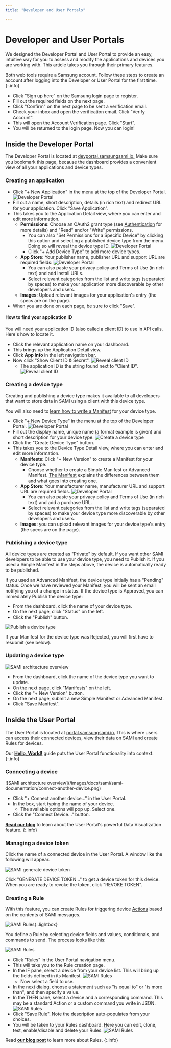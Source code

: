 ```yaml
---
title: "Developer and User Portals"

---
```

# Developer and User Portals

We designed the Developer Portal and User Portal to provide an easy, intuitive way for you to assess and modify the applications and devices you are working with. This article takes you through their primary features.

Both web tools require a Samsung account. Follow these steps to create an account after logging into the Developer or User Portal for the first time.
{:.info}

- Click "Sign up here" on the Samsung login page to register.
- Fill out the required fields on the next page.
- Click "Confirm" on the next page to be sent a verification email.
- Check your inbox and open the verification email. Click "Verify Account".
- This will open the Account Verification page. Click "Start".
- You will be returned to the login page. Now you can login!

## Inside the Developer Portal

The Developer Portal is located at [devportal.samsungsami.io.](http://devportal.samsungsami.io) Make sure you bookmark this page, because the dashboard provides a convenient view of all your applications and device types.

### Creating an application

- Click "+ New Application" in the menu at the top of the Developer Portal.
![Developer Portal](/images/docs/sami/sami-documentation/devportal-dashboard-createnew.png)
- Fill out a name, short description, details (in rich text) and redirect URL for your application. Click "Save Application". 
- This takes you to the Application Detail view, where you can enter and edit more information.
  - **Permissions**: Choose an OAuth2 grant type (see [Authentication](/sami/sami-documentation/authentication.html) for more details) and "Read" and/or "Write" permissions.
    - You can also "Set Permissions for a Specific Device" by clicking this option and selecting a published device type from the menu. Doing so will reveal the device type ID.
    ![Developer Portal](/images/docs/sami/sami-documentation/devportal-application-adddevicetype.png)
    - Click "+ Add Device Type" to add more device types.
  - **App Store**: Your publisher name, publisher URL and support URL are required fields:
    ![Developer Portal](/images/docs/sami/sami-documentation/devportal-application-pubinfo.png)
    - You can also paste your privacy policy and Terms of Use (in rich text) and add install URLs. 
    - Select relevant categories from the list and write tags (separated by spaces) to make your application more discoverable by other developers and users.
  - **Images**: Upload relevant images for your application's entry (the specs are on the page).
- When you are done on each page, be sure to click "Save".

#### How to find your application ID

You will need your application ID (also called a client ID) to use in API calls. Here's how to locate it.

- Click the relevant application name on your dashboard.
- This brings up the Application Detail view.
- Click **App Info** in the left navigation bar.
- Now click "Show Client ID & Secret".
![Reveal client ID](/images/docs/sami/sami-documentation/devportal-application-clientid.png)
  - The application ID is the string found next to "Client ID".
![Reveal client ID](/images/docs/sami/sami-documentation/application-client-id-reveal-3.png)

### Creating a device type

Creating and publishing a device type makes it available to all developers that want to store data in SAMI using a client with this device type.

You will also need to [learn how to write a Manifest](/sami/sami-documentation/the-manifest.html) for your device type. 

- Click "+ New Device Type" in the menu at the top of the Developer Portal.
![Developer Portal](/images/docs/sami/sami-documentation/devportal-dashboard-createnew.png)
- Fill out the display name, unique name (a format example is given) and short description for your device type.
  ![Create a device type](/images/docs/sami/sami-documentation/devportal_newdevicetype.png)
- Click the "Create Device Type" button.
- This takes you to the Device Type Detail view, where you can enter and edit more information.
  - **Manifests**: Click "+ New Version" to create a Manifest for your device type.
    - Choose whether to create a Simple Manifest or Advanced Manifest. [The Manifest](/sami/sami-documentation/the-manifest.html) explains the differences between them and what goes into creating one.
  - **App Store**: Your manufacturer name, manufacturer URL and support URL are required fields.
    ![Developer Portal](/images/docs/sami/sami-documentation/devportal-application-manuinfo.png)
    - You can also paste your privacy policy and Terms of Use (in rich text) and add a purchase URL. 
    - Select relevant categories from the list and write tags (separated by spaces) to make your device type more discoverable by other developers and users.
  - **Images**: you can upload relevant images for your device type's entry (the specs are on the page).

### Publishing a device type

All device types are created as "Private" by default. If you want other SAMI developers to be able to use your device type, you need to Publish it. If you used a Simple Manifest in the steps above, the device is automatically ready to be published. 

If you used an Advanced Manifest, the device type initially has a "Pending" status. Once we have reviewed your Manifest, you will be sent an email notifying you of a change in status. If the device type is Approved, you can immediately Publish the device type:

  - From the dashboard, click the name of your device type.
  - On the next page, click "Status" on the left.
  - Click the "Publish" button.

![Publish a device type](/images/docs/sami/sami-documentation/publish-device-type.png)

If your Manifest for the device type was Rejected, you will first have to resubmit (see below).

### Updating a device type

![SAMI architecture overview](/images/docs/sami/sami-documentation/device-type-update.png)

- From the dashboard, click the name of the device type you want to update.
- On the next page, click "Manifests" on the left.
- Click the "+ New Version" button.
- On the next page, submit a new Simple Manifest or Advanced Manifest.
- Click "Save Manifest".

## Inside the User Portal

The User Portal is located at [portal.samsungsami.io.](http://portal.samsungsami.io) This is where users can access their connected devices, view their data on SAMI and create Rules for devices. 

Our [**Hello, World!**](/sami/sami-documentation/hello-world.html) guide puts the User Portal functionality into context.
{:.info}

### Connecting a device

<div  class="photo-grid" style="max-width: 512px;">
![SAMI architecture overview](/images/docs/sami/sami-documentation/connect-another-device.png)
</div>

- Click "+ Connect another device..." in the User Portal.
- In the box, start typing the name of your device. 
  - The available options will pop up. Select one.
- Click the "Connect Device..." button.

[**Read our blog**](https://blog.samsungsami.io/portals/datavisualization/2015/01/09/opening-the-user-portal.html) to learn about the User Portal's powerful Data Visualization feature.
{:.info}

### Managing a device token

Click the name of a connected device in the User Portal. A window like the following will appear. 

![SAMI generate device token](/images/docs/sami/sami-documentation/generate-device-token.png)

Click "GENERATE DEVICE TOKEN..." to get a device token for this device. When you are ready to revoke the token, click "REVOKE TOKEN".

### Creating a Rule

With this feature, you can create Rules for triggering device [Actions](/sami/sami-documentation/the-manifest.html#manifests-that-support-actions) based on the contents of SAMI messages. 

![SAMI Rules](/images/docs/sami/sami-documentation/SAMI_Rules.png){:.lightbox}

You define a Rule by selecting device fields and values, conditionals, and commands to send. The process looks like this:

![SAMI Rules](/images/docs/sami/sami-documentation/rulesnav.png)

- Click "Rules" in the User Portal navigation menu.
- This will take you to the Rule creation page.
- In the IF pane, select a device from your device list. This will bring up the fields defined in its Manifest.
![SAMI Rules](/images/docs/sami/sami-documentation/ifdevice.png)
  - Now select a field to use.
- In the next dialog, choose a statement such as "is equal to" or "is more than", and then specify a value.
- In the THEN pane, select a device and a corresponding command. This may be a standard Action or a custom command you write in JSON.
![SAMI Rules](/images/docs/sami/sami-documentation/thendevice.png)
- Click "Save Rule". Note the description auto-populates from your choices.
- You will be taken to your Rules dashboard. Here you can edit, clone, test, enable/disable and delete your Rules.
![SAMI Rules](/images/docs/sami/sami-documentation/allrules.png)

Read [**our blog post**](https://blog.samsungsami.io/data/rules/iot/2015/09/23/sami-rules-make-your-devices-work-together.html) to learn more about Rules.
{:.info}
